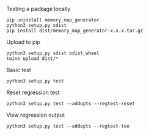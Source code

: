 Testing a package locally
```
pip uninstall memory_map_generator
python3 setup.py sdist
pip install dist/memory_map_generator-x.x.x.tar.gz
```

Upload to pip
```
python3 setup.py sdist bdist_wheel
twine upload dist/*
```

Basic test
```
python3 setup.py test
```

Reset regression test
```
python3 setup.py test --addopts --regtest-reset
```

View regression output
```
python3 setup.py test --addopts --regtest-tee
```
